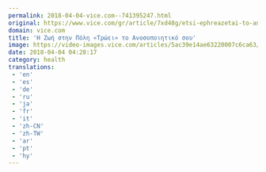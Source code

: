 ```yaml
---
permalink: 2018-04-04-vice.com--741395247.html
original: https://www.vice.com/gr/article/7xd48g/etsi-ephreazetai-to-anosopoihtiko-soy-an-zeis-sthn-polh
domain: vice.com
title: 'Η Ζωή στην Πόλη «Τρώει» το Ανοσοποιητικό σου'
image: https://video-images.vice.com/articles/5ac39e14ae63220007c6ca63/lede/1522769488019-1521835979295-manki-kim-51020-unsplash.jpeg?crop=0.9984xw:1xh;center,center&resize=1200:*
date: 2018-04-04 04:28:17
category: health
translations: 
 - 'en'
 - 'es'
 - 'de'
 - 'ru'
 - 'ja'
 - 'fr'
 - 'it'
 - 'zh-CN'
 - 'zh-TW'
 - 'ar'
 - 'pt'
 - 'hy'
---
```


